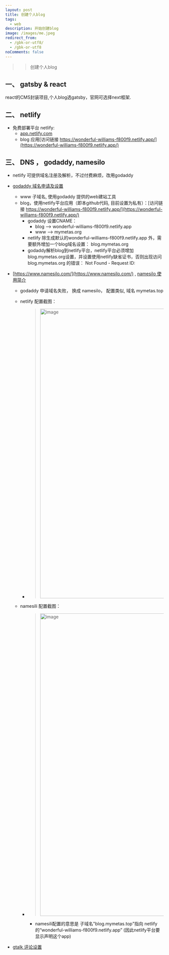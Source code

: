 ```yaml
---
layout: post
title: 创建个人blog
tags:
  - web
description: 开始创建blog
image: /images/me.jpeg
redirect_from:
  - /gbk-or-utf8/
  - /gbk-or-utf8
noComments: false
---
```


>> 创建个人blog


## 一、 gatsby & react

react的CMS封装项目,个人blog选gatsby，官网可选择next框架.

## 二、 netlify

* 免费部署平台 netlify:
  - [app.netlify.com](app.netlify.com)
  - blog 应用[访问链接 https://wonderful-williams-f800f9.netlify.app/](https://wonderful-williams-f800f9.netlify.app/)

## 三、 DNS ， godaddy, namesilo
* netlify 可提供域名注册及解析，不过付费麻烦，改用godaddy
* [godaddy 域名申请及设置](https://dcc.godaddy.com/control/mymetas.org)
  - www 子域名, 使用godaddy 提供的web建站工具
  - blog，使用netlify平台应用（即本github代码, 目前设置为私有）：[访问链接 https://wonderful-williams-f800f9.netlify.app/](https://wonderful-williams-f800f9.netlify.app/)
    * godaddy 设置CNAME： 
      - blog --> wonderful-williams-f800f9.netlify.app
      - www  --> mymetas.org
    * netlify 除生成默认的wonderful-williams-f800f9.netlify.app 外，需要额外增加一个blog域名设置： blog.mymetas.org 
    * godaddy解析blog到netlify平台，netlify平台必须增加blog.mymetas.org设置，并设置使用netlify缺省证书，否则出现访问blog.mymetas.org 的错误： Not Found - Request ID:

* [https://www.namesilo.com/](https://www.namesilo.com/) , [namesilo 使用简介](https://iyideng.vip/note/namesilo-domain-registrar.html)
  - godaddy  申请域名失败， 换成 namesilo， 配置类似, 域名 mymetas.top      
  - netlify 配置截图：
    * > <img width="921" alt="image" src="https://user-images.githubusercontent.com/97513521/175199279-cb48fff3-be32-4be3-a85a-75badd298041.png">

  - namesili 配置截图：
    * > <img width="962" alt="image" src="https://user-images.githubusercontent.com/97513521/175201226-ff29f474-6b43-4ce4-9f87-ca90161a51b9.png">
      * namesili配置的意思是 子域名"blog.mymetas.top"指向 netlify的“wonderful-williams-f800f9.netlify.app” (因此netlify平台要显示声明这个app)

* [gtalk 评论设置](https://www.jianshu.com/p/4242bb065550)



